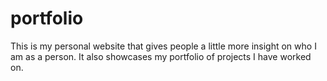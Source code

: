 # portfolio
This is my personal website that gives people a little more insight on who I am as a person. It also showcases my portfolio of projects I have worked on. 
